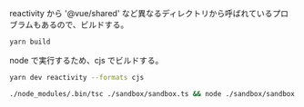 reactivity から '@vue/shared' など異なるディレクトリから呼ばれているプロブラムもあるので、ビルドする。

```bash
yarn build
```

node で実行するため、cjs でビルドする。

```bash
yarn dev reactivity --formats cjs
```

```bash
./node_modules/.bin/tsc ./sandbox/sandbox.ts && node ./sandbox/sandbox.js
```

